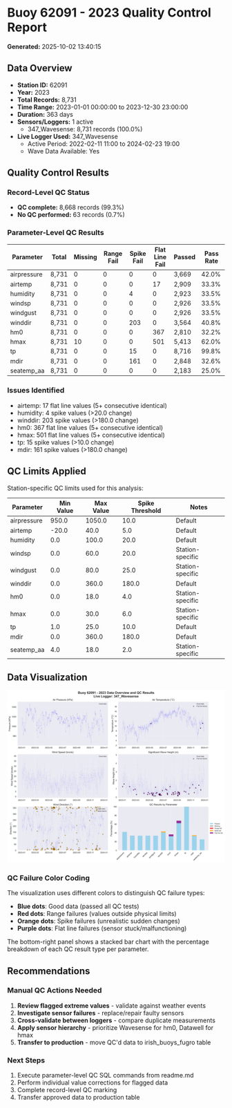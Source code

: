 # Buoy 62091 - 2023 Quality Control Report

**Generated:** 2025-10-02 13:40:15

## Data Overview

- **Station ID:** 62091
- **Year:** 2023
- **Total Records:** 8,731
- **Time Range:** 2023-01-01 00:00:00 to 2023-12-30 23:00:00
- **Duration:** 363 days
- **Sensors/Loggers:** 1 active
  - 347_Wavesense: 8,731 records (100.0%)
- **Live Logger Used:** 347_Wavesense
  - Active Period: 2022-02-11 11:00 to 2024-02-23 19:00
  - Wave Data Available: Yes

## Quality Control Results

### Record-Level QC Status

- **QC complete:** 8,668 records (99.3%)
- **No QC performed:** 63 records (0.7%)

### Parameter-Level QC Results

| Parameter | Total | Missing | Range Fail | Spike Fail | Flat Line Fail | Passed | Pass Rate |
|-----------|--------|---------|------------|------------|----------------|--------|-----------|
| airpressure | 8,731 | 0 | 0 | 0 | 0 | 3,669 | 42.0% |
| airtemp | 8,731 | 0 | 0 | 0 | 17 | 2,909 | 33.3% |
| humidity | 8,731 | 0 | 0 | 4 | 0 | 2,923 | 33.5% |
| windsp | 8,731 | 0 | 0 | 0 | 0 | 2,926 | 33.5% |
| windgust | 8,731 | 0 | 0 | 0 | 0 | 2,926 | 33.5% |
| winddir | 8,731 | 0 | 0 | 203 | 0 | 3,564 | 40.8% |
| hm0 | 8,731 | 0 | 0 | 0 | 367 | 2,810 | 32.2% |
| hmax | 8,731 | 10 | 0 | 0 | 501 | 5,413 | 62.0% |
| tp | 8,731 | 0 | 0 | 15 | 0 | 8,716 | 99.8% |
| mdir | 8,731 | 0 | 0 | 161 | 0 | 2,848 | 32.6% |
| seatemp_aa | 8,731 | 0 | 0 | 0 | 0 | 2,183 | 25.0% |

### Issues Identified

- airtemp: 17 flat line values (5+ consecutive identical)
- humidity: 4 spike values (>20.0 change)
- winddir: 203 spike values (>180.0 change)
- hm0: 367 flat line values (5+ consecutive identical)
- hmax: 501 flat line values (5+ consecutive identical)
- tp: 15 spike values (>10.0 change)
- mdir: 161 spike values (>180.0 change)

## QC Limits Applied

Station-specific QC limits used for this analysis:

| Parameter | Min Value | Max Value | Spike Threshold | Notes |
|-----------|-----------|-----------|-----------------|-------|
| airpressure | 950.0 | 1050.0 | 10.0 | Default |
| airtemp | -20.0 | 40.0 | 5.0 | Default |
| humidity | 0.0 | 100.0 | 20.0 | Default |
| windsp | 0.0 | 60.0 | 20.0 | Station-specific |
| windgust | 0.0 | 80.0 | 25.0 | Station-specific |
| winddir | 0.0 | 360.0 | 180.0 | Default |
| hm0 | 0.0 | 18.0 | 4.0 | Station-specific |
| hmax | 0.0 | 30.0 | 6.0 | Station-specific |
| tp | 1.0 | 25.0 | 10.0 | Default |
| mdir | 0.0 | 360.0 | 180.0 | Default |
| seatemp_aa | 4.0 | 18.0 | 2.0 | Station-specific |

## Data Visualization

![QC Overview](buoy_62091_2023_qc_overview.png)

### QC Failure Color Coding

The visualization uses different colors to distinguish QC failure types:

- **Blue dots**: Good data (passed all QC tests)
- **Red dots**: Range failures (values outside physical limits)
- **Orange dots**: Spike failures (unrealistic sudden changes)
- **Purple dots**: Flat line failures (sensor stuck/malfunctioning)

The bottom-right panel shows a stacked bar chart with the percentage breakdown of each QC result type per parameter.

## Recommendations

### Manual QC Actions Needed

1. **Review flagged extreme values** - validate against weather events
2. **Investigate sensor failures** - replace/repair faulty sensors
3. **Cross-validate between loggers** - compare duplicate measurements
4. **Apply sensor hierarchy** - prioritize Wavesense for hm0, Datawell for hmax
5. **Transfer to production** - move QC'd data to irish_buoys_fugro table

### Next Steps

1. Execute parameter-level QC SQL commands from readme.md
2. Perform individual value corrections for flagged data
3. Complete record-level QC marking
4. Transfer approved data to production table
